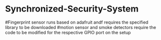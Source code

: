 # Synchronized-Security-System
#Fingerprint sensor runs based on adafruit andf requires the specified library to be downloaded
#motion sensor and smoke detectors require the code to be modified for the respective GPIO port on the setup
